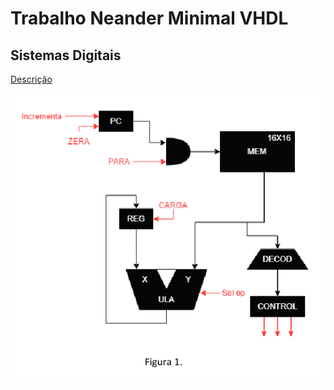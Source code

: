 # Trabalho Neander Minimal VHDL
## Sistemas Digitais 

[Descrição](descrição.pdf)

![Neander](neander.png)

